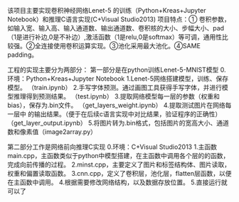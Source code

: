 该项目主要实现卷积神经网络Lenet-5 的训练（Python+Kreas+Jupyter Notebook）和推理C语言实现(C+Visual Studio2013)
项目特点：① 卷积参数，如输入宽、输入高、输入通道数、输出通道数、卷积核的大小、步幅大小、pad（1是进行补边,0是不补边）,激活函数（1是relu,0是softmax）等可调，通用性比较强。②全连接使用卷积运算实现。③池化采用最大池化。④SAME padding。

工程的实现主要分为两部分：
第一部分是在python训练Lenet-5-MNIST模型
0.环境：Python+Kreas+Jupyter Notebook
1.Lenet-5网络搭建模型，训练、保存模型。     （train.ipynb）
2.手写字体预测。通过画图工具获得手写字体，并进行模型推理得到预测结果。  （test.ipynb）
3.提取网络模型每一层的参数（权重和bias），保存为.bin文件。   （get_layers_weight.ipynb）
4.提取测试图片在网络每一层中 的输出结果。（便于在后续c语言实现中对比结果，验证程序的正确性）（get_layer_output.ipynb）
5.将图片转为.bin格式，包括图片的宽高大小、通道数和像素值（image2array.py）

第二部分工作是网络前向推理C实现
0.环境：C+Visual Studio2013
1.主函数main.cpp，主函数类似于python中模型搭建，在主函数中调用各个层的的函数，完成向前传播的过程。
2.minst.cpp，主要定义了图片和标签结构体、图片读取，权重和偏置读取函数。
3.cnn.cpp，定义了卷积层，池化层，flatten层函数，以便在主函数中调用。
4.根据需要修改网络结构，以及数据存放位置。
5.直接运行就可以了



